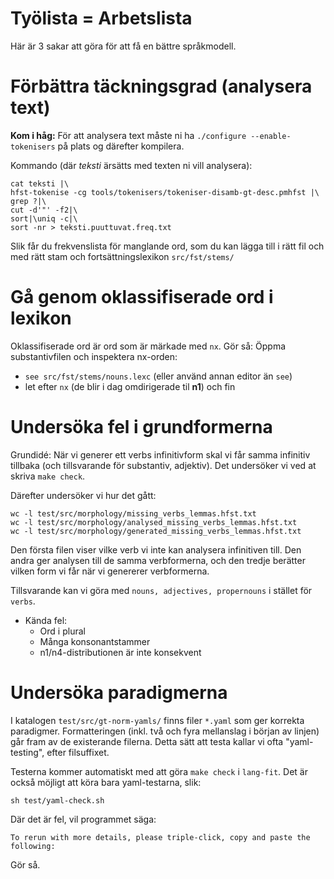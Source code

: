 # Työlista = Arbetslista

Här är 3 sakar att göra för att få en bättre språkmodell.


# Förbättra täckningsgrad (analysera text)

**Kom i håg:** För att analysera text måste ni ha `./configure --enable-tokenisers` på plats og därefter kompilera.

Kommando (där *teksti* ärsätts med texten ni vill analysera):

```
cat teksti |\
hfst-tokenise -cg tools/tokenisers/tokeniser-disamb-gt-desc.pmhfst |\
grep ?|\
cut -d'"' -f2|\
sort|\uniq -c|\
sort -nr > teksti.puuttuvat.freq.txt
```

Slik får du frekvenslista för manglande ord, som du kan lägga till i rätt fil och med rätt stam och fortsättningslexikon `src/fst/stems/`


# Gå genom oklassifiserade ord i lexikon

Oklassifiserade ord är ord som är märkade med `nx`. Gör så: Öppma substantivfilen och inspektera nx-orden:

- `see src/fst/stems/nouns.lexc` (eller använd annan editor än `see`)
- let efter ` nx ` (de blir i dag omdirigerade til **n1**) och fin

# Undersöka fel i grundformerna

Grundidé: När vi generer ett verbs infinitivform skal vi får samma infinitiv tillbaka (och tillsvarande för substantiv, adjektiv). Det undersöker vi ved at skriva `make check`.

Därefter undersöker vi hur det gått:

```
wc -l test/src/morphology/missing_verbs_lemmas.hfst.txt 
wc -l test/src/morphology/analysed_missing_verbs_lemmas.hfst.txt
wc -l test/src/morphology/generated_missing_verbs_lemmas.hfst.txt 
```

Den första filen viser vilke verb vi inte kan analysera infinitiven till. Den andra ger analysen till de samma verbformerna, och den tredje berätter vilken form vi får när vi genererer verbformerna.

Tillsvarande kan vi göra med `nouns, adjectives, propernouns` i stället för `verbs`.

- Kända fel:
	- Ord i plural
	- Många konsonantstammer
	- n1/n4-distributionen är inte konsekvent

# Undersöka paradigmerna 

I katalogen `test/src/gt-norm-yamls/` finns filer `*.yaml` som ger korrekta paradigmer. Formatteringen (inkl. två och fyra mellanslag i början av linjen) går fram av de existerande filerna. Detta sätt att testa kallar vi ofta "yaml-testing", efter filsuffixet. 

Testerna kommer automatiskt med att göra `make check` i `lang-fit`. Det är också möjligt att köra bara yaml-testarna, slik:

```
sh test/yaml-check.sh
```

Där det är fel, vil programmet säga:

```
To rerun with more details, please triple-click, copy and paste the following:
```

Gör så.


